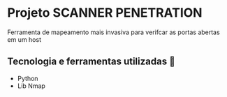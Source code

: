 # Projeto SCANNER PENETRATION

Ferramenta de mapeamento mais invasiva para verifcar as portas abertas em um host

## Tecnologia e ferramentas utilizadas :robot:

- Python
- Lib Nmap